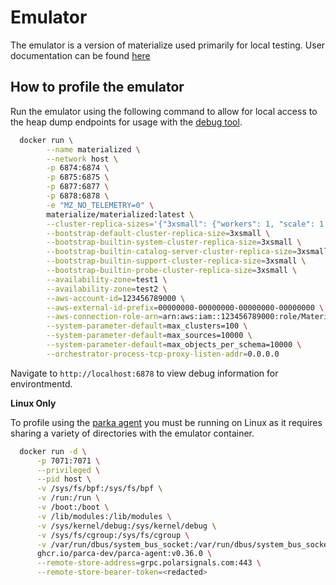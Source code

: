 # Emulator

The emulator is a version of materialize used primarily for local testing. User documentation can be found [here](https://materialize.com/docs/get-started/install-materialize-emulator/)

## How to profile the emulator

Run the emulator using the following command to allow for local access to the heap dump endpoints for usage with the [debug tool](https://materialize.com/docs/self-managed/v25.1/integrations/mz-debug/).

```bash
  docker run \
        --name materialized \
        --network host \
        -p 6874:6874 \
        -p 6875:6875 \
        -p 6877:6877 \
        -p 6878:6878 \
        -e "MZ_NO_TELEMETRY=0" \
        materialize/materialized:latest \
        --cluster-replica-sizes='{"3xsmall": {"workers": 1, "scale": 1, "credits_per_hour": "1", "memory_limit": "12G"}, "2xsmall": {"workers": 1, "scale": 1, "credits_per_hour": "1", "memory_limit": "12G"}, "25cc": {"workers": 1, "scale": 1, "credits_per_hour": "1", "memory_limit": "24G"}, "50cc": {"workers": 1, "scale": 1, "credits_per_hour": "1", "memory_limit": "48G"}}' \
        --bootstrap-default-cluster-replica-size=3xsmall \
        --bootstrap-builtin-system-cluster-replica-size=3xsmall \
        --bootstrap-builtin-catalog-server-cluster-replica-size=3xsmall \
        --bootstrap-builtin-support-cluster-replica-size=3xsmall \
        --bootstrap-builtin-probe-cluster-replica-size=3xsmall \
        --availability-zone=test1 \
        --availability-zone=test2 \
        --aws-account-id=123456789000 \
        --aws-external-id-prefix=00000000-00000000-00000000-00000000 \
        --aws-connection-role-arn=arn:aws:iam::123456789000:role/MaterializeConnection \
        --system-parameter-default=max_clusters=100 \
        --system-parameter-default=max_sources=10000 \
        --system-parameter-default=max_objects_per_schema=10000 \
        --orchestrator-process-tcp-proxy-listen-addr=0.0.0.0
```

Navigate to `http://localhost:6878` to view debug information for environtmentd.

**Linux Only**

To profile using the [parka agent](https://github.com/parca-dev/parca-agent) you must be running on Linux as it requires sharing a variety of directories with the emulator container.

```bash
  docker run -d \
      -p 7071:7071 \
      --privileged \
      --pid host \
      -v /sys/fs/bpf:/sys/fs/bpf \
      -v /run:/run \
      -v /boot:/boot \
      -v /lib/modules:/lib/modules \
      -v /sys/kernel/debug:/sys/kernel/debug \
      -v /sys/fs/cgroup:/sys/fs/cgroup \
      -v /var/run/dbus/system_bus_socket:/var/run/dbus/system_bus_socket \
      ghcr.io/parca-dev/parca-agent:v0.36.0 \
      --remote-store-address=grpc.polarsignals.com:443 \
      --remote-store-bearer-token=<redacted>
```
